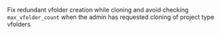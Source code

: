 Fix redundant vfolder creation while cloning and avoid checking `max_vfolder_count` when the admin has requested cloning of project type vfolders
